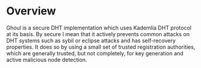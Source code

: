 Overview
========

Ghoul is a secure DHT implementation which uses Kademlia DHT protocol at its
basis. By secure I mean that it actively prevents common attacks on DHT systems
such as sybil or eclipse attacks and has self-recovery properties. It does so by
using a small set of trusted registration authorities, which are generally
trusted, but not completely, for key generation and active malicious node
detection.
